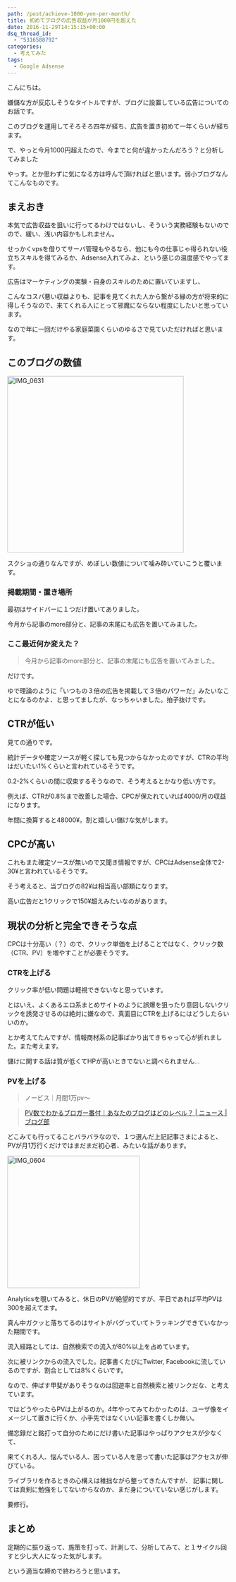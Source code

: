 ```yaml
---
path: /post/achieve-1000-yen-per-month/
title: 初めてブログの広告収益が月1000円を超えた
date: 2016-11-29T14:15:15+00:00
dsq_thread_id:
  - "5316588792"
categories:
  - 考えてみた
tags:
  - Google Adsense
---
```

こんにちは。
  
嫌儲な方が反応しそうなタイトルですが、ブログに設置している広告についてのお話です。
  
このブログを運用してそろそろ四年が経ち、広告を置き初めて一年くらいが経ちます。
  
で、やっと今月1000円超えたので、今までと何が違かったんだろう？と分析してみました
  
やっす。とか思わずに気になる方は呼んで頂ければと思います。弱小ブログなんてこんなものです。

<!--more-->

まえおき
----------------------------------------


本気で広告収益を狙いに行ってるわけではないし、そういう実務経験もないのでので、緩い、浅い内容かもしれません。
  
せっかくvpsを借りてサーバ管理もやるなら、他にも今の仕事じゃ得られない役立ちスキルを得てみるか、Adsense入れてみよ、という感じの温度感でやってます。

広告はマーケティングの実験・自身のスキルのために置いていますし、
  
こんなコスパ悪い収益よりも、記事を見てくれた人から繋がる縁の方が将来的に得しそうなので、来てくれる人にとって邪魔にならない程度にしたいと思っています。
  
なので年に一回だけやる家庭菜園くらいのゆるさで見ていただければと思います。

このブログの数値
----------------------------------------


<img src="http://leko.jp/images/2016/11/IMG_0631.png" alt="IMG_0631" width="400" class="alignnone size-full wp-image-907" />

スクショの通りなんですが、めぼしい数値について噛み砕いていこうと覆います。

### 掲載期間・置き場所

最初はサイドバーに１つだけ置いてありました。
  
今月から記事のmore部分と、記事の末尾にも広告を置いてみました。

### ここ最近何か変えた？

> 今月から記事のmore部分と、記事の末尾にも広告を置いてみました。

だけです。
  
ゆで理論のように「いつもの３倍の広告を掲載して３倍のパワーだ」みたいなことになるのかよ、と思ってましたが、なっちゃいました。拍子抜けです。

CTRが低い
----------------------------------------


見ての通りです。
  
統計データや確定ソースが軽く探しても見つからなかったのですが、CTRの平均はだいたい1%くらいと言われているそうです。
  
0.2-2%くらいの間に収束するそうなので、そう考えるとかなり低い方です。

例えば、CTRが0.8%まで改善した場合、CPCが保たれていれば4000/月の収益になります。
  
年間に換算すると48000¥。割と嬉しい儲けな気がします。

CPCが高い
----------------------------------------


これもまた確定ソースが無いので又聞き情報ですが、CPCはAdsense全体で2-30¥と言われているそうです。
  
そう考えると、当ブログの82¥は相当高い部類になります。
  
高い広告だと1クリックで150¥超えみたいなのがあります。

現状の分析と完全できそうな点
----------------------------------------


CPCは十分高い（？）ので、クリック単価を上げることではなく、クリック数（CTR、PV）を増やすことが必要そうです。

### CTRを上げる

クリック率が低い問題は軽視できないなと思っています。
  
とはいえ、よくあるエロ系まとめサイトのように誤爆を狙ったり意図しないクリックを誘発させるのは絶対に嫌なので、真面目にCTRを上げるにはどうしたらいいのか。

とか考えてたんですが、情報商材系の記事ばかり出てきちゃって心が折れました。また考えます。
  
儲けに関する話は質が低くてHPが高いときでないと調べられません&#8230;

### PVを上げる

> ノービス｜月間1万pv～
    
> [PV数でわかるブロガー番付｜あなたのブログはどのレベル？ | ニュース | ブログ部](http://ebloger.net/bloger-ranking/#1pv)

どこみても行ってることバラバラなので、１つ選んだ上記記事さまによると、PVが月1万行くだけではまだまだ初心者、みたいな話があります。

<img src="http://leko.jp/images/2016/11/IMG_0604.png" alt="IMG_0604" width="300" class="alignnone size-full wp-image-892" />

Analyticsを覗いてみると、休日のPVが絶望的ですが、平日であれば平均PVは300を超えてます。
  
真ん中ガクッと落ちてるのはサイトがバグっていてトラッキングできていなかった期間です。

流入経路としては、自然検索での流入が80%以上を占めています。
  
次に被リンクからの流入でした。記事書くたびにTwitter, Facebookに流しているのですが、割合としては8%くらいです。

なので、伸ばす甲斐がありそうなのは回遊率と自然検索と被リンクだな、と考えています。
  
ではどうやったらPVは上がるのか。4年やってみてわかったのは、ユーザ像をイメージして置きに行くか、小手先ではなくいい記事を書くしか無い。

備忘録だと銘打って自分のためにだけ書いた記事はやっぱりアクセスが少なくて、
  
来てくれる人、悩んでいる人、困っている人を思って書いた記事はアクセスが伸びている。

ライブラリを作るときの心構えは稚拙ながら整ってきたんですが、 記事に関しては真剣に勉強をしてないからなのか、まだ身についていない感じがします。
  
要修行。

まとめ
----------------------------------------


定期的に振り返って、施策を打って、計測して、分析してみて、と１サイクル回すと少し大人になった気がします。
  
という適当な締めで終わろうと思います。

<div style="font-size:0px;height:0px;line-height:0px;margin:0;padding:0;clear:both">
</div>